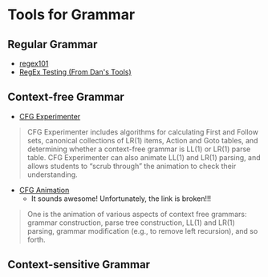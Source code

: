 # Tools for Grammar

## Regular Grammar

- [regex101](https://regex101.com/)
- [RegEx Testing (From Dan's Tools)](https://www.regextester.com/)

## Context-free Grammar

- [CFG Experimenter](http://curtclifton.net/cfg-experimenter)
> CFG Experimenter includes algorithms for calculating First and Follow sets, 
canonical collections of LR(1) items, Action and Goto tables, 
and determining whether a context-free grammar is LL(1) or LR(1) parse table.
CFG Experimenter can also animate LL(1) and LR(1) parsing, 
and allows students to “scrub through” the animation to check their understanding.

- [CFG Animation](https://www.cs.montana.edu/webworks/webworks-home/projects/cfg/grammar.html)
  - It sounds awesome! Unfortunately, the link is broken!!!

> One is the animation of various aspects of context free grammars: 
grammar construction, parse tree construction, LL(1) and LR(1) parsing, 
grammar modification (e.g., to remove left recursion), and so forth.

## Context-sensitive Grammar
